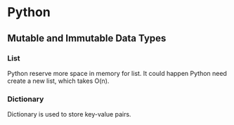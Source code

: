 # Python

## Mutable and Immutable Data Types

### List

Python reserve more space in memory for list. It could happen Python need create a new list, which takes O(n).

### Dictionary

Dictionary is used to store key-value pairs.
